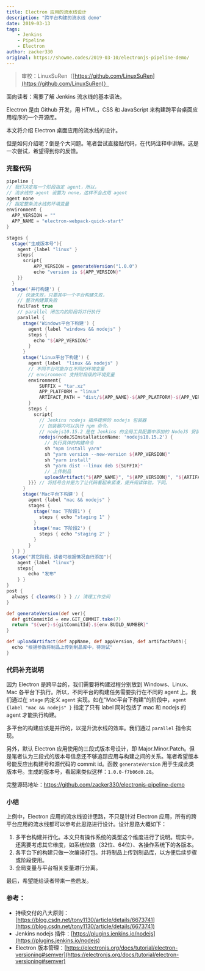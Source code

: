 ```yaml
---
title: Electron 应用的流水线设计
description: "跨平台构建的流水线 demo"
date: 2019-03-13
tags:
    - Jenkins
    - Pipeline
    - Electron
author: zacker330
original: https://showme.codes/2019-03-10/electronjs-pipeline-demo/
---
```

> 审校：LinuxSuRen（[https://github.com/LinuxSuRen](https://github.com/LinuxSuRen)）

面向读者：需要了解 Jenkins 流水线的基本语法。

Electron 是由 Github 开发，用 HTML，CSS 和 JavaScript 来构建跨平台桌面应用程序的一个开源库。

本文将介绍 Electron 桌面应用的流水线的设计。

但是如何介绍呢？倒是个大问题。笔者尝试直接贴代码，在代码注释中讲解。这是一次尝试，希望得到你的反馈。

### 完整代码

```groovy
pipeline {
// 我们决定每一个阶段指定 agent，所以，
// 流水线的 agent 设置为 none，这样不会占用 agent
agent none
// 指定整条流水线的环境变量
environment {
  APP_VERSION = ""
  APP_NAME = "electron-webpack-quick-start"
}

stages {
  stage("生成版本号"){
    agent {label "linux" }
    steps{
      script{
          APP_VERSION = generateVersion("1.0.0")
          echo "version is ${APP_VERSION}"
    }}
  }
  stage('并行构建') {
    // 快速失败，只要其中一个平台构建失败，
    // 整次构建算失败
    failFast true
    // parallel 闭包内的阶段将并行执行
    parallel {
      stage('Windows平台下构建') {
        agent {label "windows && nodejs" }
        steps {
          echo "${APP_VERSION}"
        }
      }
      stage('Linux平台下构建') {
        agent {label  "linux && nodejs" }
        // 不同平台可能存在不同的环境变量
        // environment 支持阶段级的环境变量
        environment{
            SUFFIX = "tar.xz"
            APP_PLATFORM = "linux"
            ARTIFACT_PATH = "dist/${APP_NAME}-${APP_PLATFORM}-${APP_VERSION}.${SUFFIX}"
        }
        steps {
          script{
            // Jenkins nodejs 插件提供的 nodejs 包装器
            // 包装器内可以执行 npm 命令。
            // nodejs10.15.2 是在 Jenkins 的全局工具配置中添加的 NodeJS 安装器
            nodejs(nodeJSInstallationName: 'nodejs10.15.2') {
              // 执行具体的构建命令
              sh "npm install yarn"
              sh "yarn version --new-version ${APP_VERSION}"
              sh "yarn install"
              sh "yarn dist --linux deb ${SUFFIX}"
              // 上传制品
              uploadArtifact("${APP_NAME}", "${APP_VERSION}", "${ARTIFACT_PATH}")
        }}} // 将括号合并是为了让代码看起来紧凑，提升阅读体验。下同。
      }
      stage('Mac平台下构建') {
        agent {label "mac && nodejs" }
        stages {
          stage('mac 下阶段1') {
            steps { echo "staging 1" }
          }
          stage('mac 下阶段2') {
            steps { echo "staging 2" }
          }
        }
  } } } 
  stage("其它阶段，读者可根据情况自行添加"){
    agent {label "linux"}
    steps{
        echo "发布"
    } } 
}
post {
  always { cleanWs() } } // 清理工作空间
}

def generateVersion(def ver){
  def gitCommitId = env.GIT_COMMIT.take(7)
  return "${ver}-${gitCommitId}.${env.BUILD_NUMBER}"
}

def uploadArtifact(def appName, def appVersion, def artifactPath){
  echo "根据参数将制品上传到制品库中，待测试"
}
```

### 代码补充说明

因为 Electron 是跨平台的，我们需要将构建过程分别放到 Windows、Linux、Mac 各平台下执行。所以，不同平台的构建任务需要执行在不同的 agent 上。我们通过在 `stage` 内定义 `agent` 实现。如在“Mac平台下构建”的阶段中，`agent {label "mac && nodejs" }` 指定了只有 label 同时包括了 mac 和 nodejs 的 agent 才能执行构建。

多平台的构建应该是并行的，以提升流水线的效率。我们通过 `parallel` 指令实现。

另外，默认 Electron 应用使用的三段式版本号设计，即 Major.Minor.Patch。但是笔者认为三段式的版本号信息还不够追踪应用与构建之间的关系。笔者希望版本号能反应出构建号和源代码的 commit id。函数 `generateVersion` 用于生成此类版本号。生成的版本号，看起来类似这样：`1.0.0-f7b06d0.28`。

完整源码地址：https://github.com/zacker330/electronjs-pipeline-demo

### 小结
上例中，Electron 应用的流水线设计思路，不只是针对 Electron 应用，所有的跨平台应用的流水线都可以参考此思路进行设计。设计思路大概如下：

1. 多平台构建并行化。本文只有操作系统的类型这个维度进行了说明。现实中，还需要考虑其它维度，如系统位数（32位、64位）、各操作系统下的各版本。
2. 各平台下的构建只做一次编译打包。并将制品上传到制品库，以方便后续步骤或阶段使用。
3. 全局变量与平台相关变量进行分离。

最后，希望能给读者带来一些启发。

### 参考：
* 持续交付的八大原则：[https://blog.csdn.net/tony1130/article/details/6673741](https://blog.csdn.net/tony1130/article/details/6673741)
* Jenkins nodejs 插件：[https://plugins.jenkins.io/nodejs](https://plugins.jenkins.io/nodejs)
* Electron 版本管理：[https://electronjs.org/docs/tutorial/electron-versioning#semver](https://electronjs.org/docs/tutorial/electron-versioning#semver)



